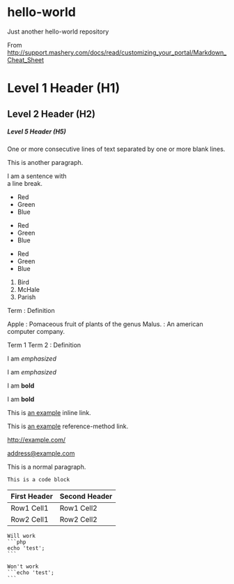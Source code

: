 # hello-world
Just another hello-world repository

From http://support.mashery.com/docs/read/customizing_your_portal/Markdown_Cheat_Sheet

# Level 1 Header (H1)
## Level 2 Header (H2)
##### Level 5 Header (H5)

One or more consecutive lines of text
separated by one or more blank lines.
 
This is another paragraph.

I am a sentence with  
a line break.

* Red
* Green
* Blue

+ Red
+ Green
+ Blue

- Red
- Green
- Blue

1. Bird
2. McHale
3. Parish

Term
: Definition

Apple
: Pomaceous fruit of plants of the genus Malus.
: An american computer company.

Term 1
Term 2
: Definition

I am *emphasized*

I am _emphasized_

I am **bold**

I am __bold__

This is [an example](http://example.com/ "Optional Title")
inline link.

[id]: http://example.com/ "Optional Title Here"

This is [an example][id] reference-method link.

<http://example.com/>

<address@example.com></code>

This is a normal paragraph.

    This is a code block

| First Header  | Second Header |
| ------------- | ------------- |
| Row1 Cell1    | Row1 Cell2    |
| Row2 Cell1    | Row2 Cell2    |

    Will work
    ```php
    echo 'test';
    ```
 
    Won't work
    ```echo 'test';
    ```
  
  
